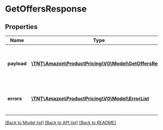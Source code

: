 # GetOffersResponse

## Properties
Name | Type | Description | Notes
------------ | ------------- | ------------- | -------------
**payload** | [**\TNT\Amazon\ProductPricing\V0\Model\GetOffersResult**](GetOffersResult.md) | The payload for the getListingOffers and getItemOffers operations. | [optional] 
**errors** | [**\TNT\Amazon\ProductPricing\V0\Model\ErrorList**](ErrorList.md) | One or more unexpected errors occurred during the operation. | [optional] 

[[Back to Model list]](../README.md#documentation-for-models) [[Back to API list]](../README.md#documentation-for-api-endpoints) [[Back to README]](../README.md)


